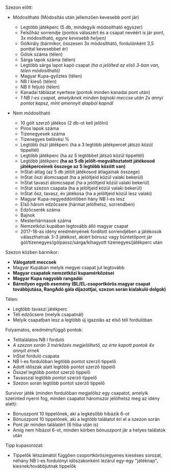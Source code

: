 Szezon előtt:
- Módosítható (Módosítás után jellemzően kevesebb pont jár)
   - Legtöbb játékperc (5 db, mindegyik módosítható egyszer)
   - Felsőház sorrendje (pontos válaszért és a csapat nevéért is jár pont, 3x módosítható, _egyre kevesebb helyen)_
   - Gólkirály (bármikor, összesen 3x módosítható, fordulónként 3,5 ponttal kevesebbet ér)
   - Gólok száma (télen)
   - Sárga lapok száma (télen)
   - Legtöbb sárga lapot kapó csapat _(ha a jelölted az első 3-ban van, télen módosítható)_
   - Magyar Kupa-győztes (télen)
   - NB I kieső (télen)
   - NB II feljutó (télen)
   - Kanadai táblázat nyertese (pontok minden kanadai pont után)
   - _1 NB I-es csapat, amelyiknek minden bajnoki meccse után 2x annyi pontot kapsz, mint amennyit alapból kapnál_

- Nem módosítható
   - 10 gólt szerző játékos (2 db-ot kell jelölni)
   - Piros lapok száma
   - Tizenegyesek száma
   - Tizenegyes belövési %
   - Legtöbb őszi játékperc (ha a 3 legtöbb játékpercet játszó közül tippeltél)
   - Legtöbb játékperc (ha az 5 legtöbbet játszó közül tippeltél)
   - Legtöbb játékperc **(ha az 5 db jelölt-megváltoztatott játékosod játékperceinek összege az 5 legtöbb között van)**
   - InStat-átlag (az 5 db jelölt játékosod átlagainak összege)
   - InStat őszi álomcsapat (ha a jelöltjeid közül valaki bekerül)
   - InStat tavaszi álomcsapat (ha a jelöltjeid közül valaki bekerül)
   - InStat szezon csapata (ha a jelöltjeid közül valaki bekerül)
   - InStat ősz, tavasz, év játékosa (ha a jelöltjeid közül lesz valaki)
   - Magyar Kupa-negyeddöntőben hány NB I-es lesz
   - Első három edzőcsere (hármat jelölhetsz, sorrendben)
   - Edzőcserék száma
   - Bajnok
   - Mesterhármasok száma
   - Nemzetközi kupában legtovább álló magyar csapat
   - 2017-18-as idény eredményének fordított sorrendjében a játékosok választhatnak 3-3 játékost, akiért bónusz vagy 
   büntetőpont jár gól/tizenegyes/gólpassz/sárga/kihagyott tizenegyes/játékperc után

Szezon közben bármikor:
- **Válogatott meccsek**
- Magyar Kupában melyik megyei csapat jut legtovább
- **Magyar csapatok nemzetközi kupamérkőzései**
- **Magyar Kupa nagyobb rangadói**
- **Bármilyen egyéb esemény (BL/EL-csoportkörös magyar csapat továbbjutása, RangAdó gála díjazottjai, szezon során
kialakuló dolgok)**

Télen:
- Legtöbb tavaszi játékperc
- Téli edzőcsere (melyik csapatnál)
- Melyik csapatban lesz a legtöbb új igazolás az első téli fordulóban

Folyamatos, eredményfüggő pontok:
- Telitalálatos NB I forduló
- _A szezon során 3 mérkőzés megjelölhető, az érte kapott pontok 4x annyit érnek_
- InStat forduló csapata
- NB I-es fordulóban legtöbb pontot szerző tippelő
- Adott időszak alatt legtöbb pontot szerző tippelő
- Ősszel legtöbb pontot szerző tippelő
- Tavasszal legtöbb pontot szerző tippelő
- Szezon során legtöbb pontot szerző tippelő

Survivor játék (minden fordulóban megjelölsz egy csapatot, amelyik szerinted nyerni fog, minden csapatot háromszor
jelölhetsz meg az idény alatt):
- Bónuszpont 10 tippelőnek, aki a legkésőbb hibázik 6-ot
- Bónuszpont 10 tippelőnek, aki a legtöbb találatot éri el a szezon során
- Pont jár minden találatért (6 hiba után is)
- Amíg nem hibázol 6-ot, minden körben bónuszpont jár a helyes találatok után

Tipp kupasorozat:
- Tippelők létszámától függően csoportkörös/egyenes kieséses sorozat, néhány NB I-es fordulónyi időszakonként lezárul
egy-egy "játéknap", kiesnek/továbbjutnak tippelők